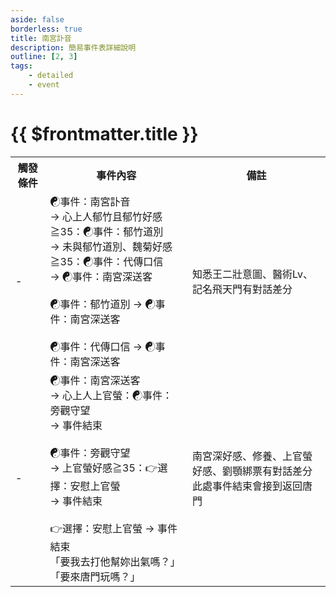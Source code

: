 ```yaml
---
aside: false
borderless: true
title: 南宮訃音
description: 簡易事件表詳細說明
outline: [2, 3]
tags:
    - detailed
    - event
---
```


# {{ $frontmatter.title }}

<Table class="timeline-table">
    <tr class="timeline-header">
        <th>觸發條件</th>
        <th>事件內容</th>
        <th>備註</th>
    </tr>
	<tr>
		<td>-</td>
		<td>
			<span title="
處世≧60：南宮家好感-1
南宮深好感<15或南宮家好感<20：南宮家好感-1
學問≧40：嘴力+1、南宮深+1、南宮家好感+1
			">☯事件：南宮訃音 </span> <br>
			→ 心上人郁竹且郁竹好感≧35：☯事件：郁竹道別 <br>
			→ 未與郁竹道別、魏菊好感≧35：☯事件：代傳口信 <br>
			→ ☯事件：南宮深送客 <br>
			<br>
			<span title="
處世<60：郁竹好感+1
處世≧60：郁竹好感+2
			">☯事件：郁竹道別 → ☯事件：南宮深送客 </span> <br>
			<br>
			<span title="心相-15">☯事件：代傳口信 → ☯事件：南宮深送客 </span> <br>
		</td>
		<td>知悉王二壯意圖、醫術Lv、記名飛天門有對話差分</td>
	</tr>
	<tr>
		<td>-</td>
		<td>
			<span title="南宮深好感≧20：南宮深+2">☯事件：南宮深送客 </span> <br>
			→ 心上人上官螢：☯事件：旁觀守望 <br>
			→ 事件結束 <br>
			<br>
			<span title="
處世+1、南宮深-1、南宮家好感-1
上官螢好感<35：上官螢-3、上官家好感-3
			">☯事件：旁觀守望 </span> <br>
			→ 上官螢好感≧35：👉選擇：安慰上官螢 <br>
			→ 事件結束 <br>
			<br>
			👉選擇：安慰上官螢 → 事件結束 <br>
			<span title="
道德-1、性情+1、嘴力+1、心相-20
道德<60：上官螢+1
道德≧60：心相-30
道德≧60、處世≧60：上官螢+1
道德≧60、處世≧60、嘴力≧40：上官螢+2
			">「要我去打他幫妳出氣嗎？」 </span> <br>			
			<span title="處世+1、上官螢+1">「要來唐門玩嗎？」 </span> <br>
		</td>
		<td>
			南宮深好感、修養、上官螢好感、劉顎綁票有對話差分 <br>
			此處事件結束會接到返回唐門 <br>
		</td>
	</tr>
</table>
